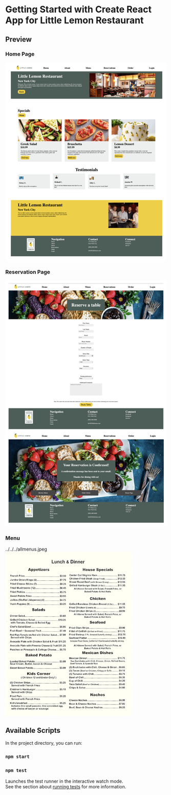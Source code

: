# Getting Started with Create React App for Little Lemon Restaurant

## Preview

### Home Page

![Preview](./HomePage.png)

### Reservation Page

![Preview](./Reservation.png)

### Menu
../../../allmenus.jpeg
![Preview](src/assets/food/allmenus.jpeg)


## Available Scripts

In the project directory, you can run:

### `npm start`

### `npm test`

Launches the test runner in the interactive watch mode.\
See the section about [running tests](https://facebook.github.io/create-react-app/docs/running-tests) for more information.

